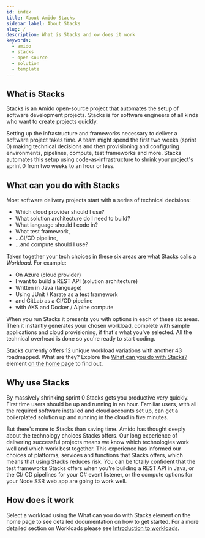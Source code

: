 ```yaml
---
id: index
title: About Amido Stacks
sidebar_label: About Stacks
slug: /
description: What is Stacks and ow does it work
keywords:
  - amido
  - stacks
  - open-source
  - solution
  - template
---
```


## What is Stacks

Stacks is an Amido open-source project that automates the setup of software development projects. Stacks is for software engineers of all kinds who want to create projects quickly.

Setting up the infrastructure and frameworks necessary to deliver a software project takes time. A team might spend the first two weeks (sprint 0) making technical decisions and then provisioning and configuring environments, pipelines, compute, test frameworks and more. Stacks automates this setup using code-as-infrastructure to shrink your project's sprint 0 from two weeks to an hour or less.

## What can you do with Stacks

Most software delivery projects start with a series of technical decisions:

- Which cloud provider should I use?
- What solution architecture do I need to build?
- What language should I code in?
- What test framework,
- ...CI/CD pipeline,
- ...and compute should I use?

Taken together your tech choices in these six areas are what Stacks calls a *Workload*. For example:

- On Azure (cloud provider)
- I want to build a REST API (solution architecture)
- Written in Java (language)
- Using JUnit / Karate as a test framework
- and GitLab as a CI/CD pipeline
- with AKS and Docker / Alpine compute

When you run Stacks it presents you with options in each of these six areas. Then it instantly generates your chosen workload, complete with sample applications and cloud provisioning, if that's what you've selected. All the technical overhead is done so you're ready to start coding.

Stacks currently offers 12 unique workload variations with another 43 roadmapped. What are they? Explore the [What can you do with Stacks?](../#stacks-selector) element [on the home page](https://amido.github.io/stacks/) to find out.

## Why use Stacks

By massively shrinking sprint 0 Stacks gets you productive very quickly. First time users should be up and running in an hour. Familiar users, with all the required software installed and cloud accounts set up, can get a boilerplated solution up and running in the cloud in five minutes.

But there's more to Stacks than saving time. Amido has thought deeply about the technology choices Stacks offers. Our long experience of delivering successful projects means we know which technologies work well and which work best together. This experience has informed our choices of platforms, services and functions that Stacks offers, which means that using Stacks reduces risk. You can be totally confident that the test frameworks Stacks offers when you're building a REST API in Java, or the CI/ CD pipelines for your C# event listener, or the compute options for your Node SSR web app are going to work well.

## How does it work

Select a workload using the What can you do with Stacks element on the home page to see detailed documentation on how to get started. For a more detailed section on Workloads please see [Introduction to workloads](./workloads/workloads).